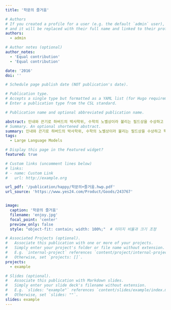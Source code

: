 ```yaml
---
title: '학문의 즐거움'

# Authors
# If you created a profile for a user (e.g. the default `admin` user), write the username (folder name) here
# and it will be replaced with their full name and linked to their profile.
authors:
  - admin

# Author notes (optional)
author_notes:
  - 'Equal contribution'
  - 'Equal contribution'

date: '2016'
doi: ''

# Schedule page publish date (NOT publication's date).

# Publication type.
# Accepts a single type but formatted as a YAML list (for Hugo requirements).
# Enter a publication type from the CSL standard.

# Publication name and optional abbreviated publication name.

abstract: 인내와 끈기로 하버드의 박사학위, 수학의 노벨상이라 불리는 필드상을 수상하고 학문의 즐거움을 느끼며, 업적을 이루어낸 과정에서 인생의 참 의미를 깨달은 한 평범한 수학교수의 진실한 고백.
# Summary. An optional shortened abstract.
summary: 인내와 끈기로 하버드의 박사학위, 수학의 노벨상이라 불리는 필드상을 수상하고 학문의 즐거움을 느끼며, 업적을 이루어낸 과정에서 인생의 참 의미를 깨달은 한 평범한 수학교수의 진실한 고백.
tags:
  - Large Language Models

# Display this page in the Featured widget?
featured: true

# Custom links (uncomment lines below)
# links:
# - name: Custom Link
#   url: http://example.org

url_pdf: '/publication/happy/학문의+즐거움.hwp.pdf'
url_source: 'https://www.yes24.com/Product/Goods/243767'


image:
  caption: '학문의 즐거움'
  filename: 'enjoy.jpg'
  focal_point: 'center'
  preview_only: false
  style: "object-fit: contain; width: 100%;"  # 이미지 비율과 크기 조정

# Associated Projects (optional).
#   Associate this publication with one or more of your projects.
#   Simply enter your project's folder or file name without extension.
#   E.g. `internal-project` references `content/project/internal-project/index.md`.
#   Otherwise, set `projects: []`.
projects:
  - example

# Slides (optional).
#   Associate this publication with Markdown slides.
#   Simply enter your slide deck's filename without extension.
#   E.g. `slides: "example"` references `content/slides/example/index.md`.
#   Otherwise, set `slides: ""`.
slides: example
---
```




